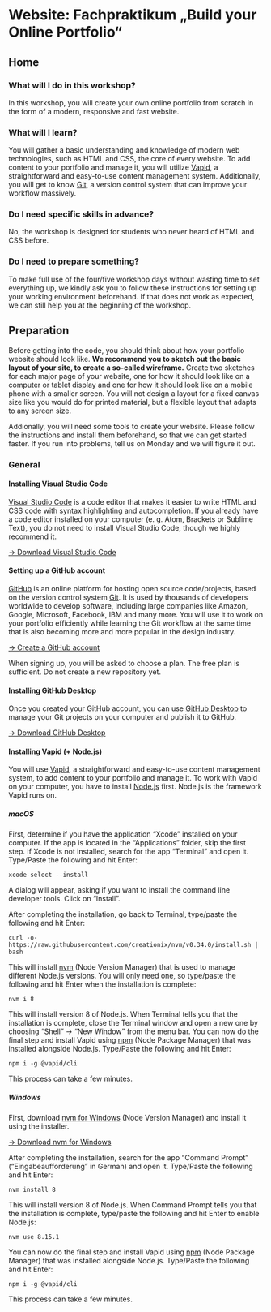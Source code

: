 # Website: Fachpraktikum „Build your Online Portfolio“

## Home

### What will I do in this workshop?

In this workshop, you will create your own online portfolio from scratch in the form of a modern, responsive and fast website.

### What will I learn?

You will gather a basic understanding and knowledge of modern web technologies, such as HTML and CSS, the core of every website. To add content to your portfolio and manage it, you will utilize [Vapid](https://vapid.com), a straightforward and easy-to-use content management system. Additionally, you will get to know [Git](https://git-scm.com), a version control system that can improve your workflow massively.

### Do I need specific skills in advance?

No, the workshop is designed for students who never heard of HTML and CSS before.

### Do I need to prepare something?

To make full use of the four/five workshop days without wasting time to set everything up, we kindly ask you to follow these instructions for setting up your working environment beforehand. If that does not work as expected, we can still help you at the beginning of the workshop.

## Preparation

Before getting into the code, you should think about how your portfolio website should look like. **We recommend you to sketch out the basic layout of your site, to create a so-called wireframe.** Create two sketches for each major page of your website, one for how it should look like on a computer or tablet display and one for how it should look like on a mobile phone with a smaller screen. You will not design a layout for a fixed canvas size like you would do for printed material, but a flexible layout that adapts to any screen size.

Addionally, you will need some tools to create your website. Please follow the instructions and install them beforehand, so that we can get started faster. If you run into problems, tell us on Monday and we will figure it out.

### General

#### Installing Visual Studio Code

[Visual Studio Code](https://code.visualstudio.com) is a code editor that makes it easier to write HTML and CSS code with syntax highlighting and autocompletion. If you already have a code editor installed on your computer (e. g. Atom, Brackets or Sublime Text), you do not need to install Visual Studio Code, though we highly recommend it.

[-> Download  Visual Studio Code](https://code.visualstudio.com)

#### Setting up a GitHub account

[GitHub](https://github.com) is an online platform for hosting open source code/projects, based on the version control system [Git](https://git-scm.com). It is used by thousands of developers worldwide to develop software, including large companies like Amazon, Google, Microsoft, Facebook, IBM and many more. You will use it to work on your portfolio efficiently while learning the Git workflow at the same time that is also becoming more and more popular in the design industry.

[-> Create a GitHub account](https://github.com)

When signing up, you will be asked to choose a plan. The free plan is sufficient. Do not create a new repository yet.

#### Installing GitHub Desktop

Once you created your GitHub account, you can use [GitHub Desktop](https://desktop.github.com) to manage your Git projects on your computer and publish it to GitHub.

[-> Download GitHub Desktop](https://desktop.github.com)

#### Installing Vapid (+ Node.js)

You will use [Vapid](https://vapid.com), a straightforward and easy-to-use content management system, to add content to your portfolio and manage it. To work with Vapid on your computer, you have to install [Node.js](https://nodejs.org) first. Node.js is the framework Vapid runs on.

##### macOS

First, determine if you have the application “Xcode” installed on your computer. If the app is located in the “Applications” folder, skip the first step. If Xcode is not installed, search for the app “Terminal” and open it. Type/Paste the following and hit Enter:

```xcode-select --install```

A dialog will appear, asking if you want to install the command line developer tools. Click on “Install”.

After completing the installation, go back to Terminal, type/paste the following and hit Enter:

```curl -o- https://raw.githubusercontent.com/creationix/nvm/v0.34.0/install.sh | bash```

This will install [nvm](https://github.com/creationix/nvm) (Node Version Manager) that is used to manage different Node.js versions. You will only need one, so type/paste the following and hit Enter when the installation is complete:

```nvm i 8```

This will install version 8 of Node.js. When Terminal tells you that the installation is complete, close the Terminal window and open a new one by choosing “Shell” -> “New Window” from the menu bar. You can now do the final step and install Vapid using [npm](https://npmjs.com) (Node Package Manager) that was installed alongside Node.js. Type/Paste the following and hit Enter:

```npm i -g @vapid/cli```

This process can take a few minutes.

##### Windows

First, download [nvm for Windows](https://github.com/coreybutler/nvm-windows) (Node Version Manager) and install it using the installer.

[-> Download nvm for Windows](https://github.com/coreybutler/nvm-windows/releases/download/1.1.7/nvm-setup.zip)

After completing the installation, search for the app “Command Prompt” (“Eingabeaufforderung” in German) and open it. Type/Paste the following and hit Enter:

```nvm install 8```

This will install version 8 of Node.js. When Command Prompt tells you that the installation is complete, type/paste the following and hit Enter to enable Node.js:

```nvm use 8.15.1```

You can now do the final step and install Vapid using [npm](https://npmjs.com) (Node Package Manager) that was installed alongside Node.js. Type/Paste the following and hit Enter:

```npm i -g @vapid/cli```

This process can take a few minutes.

